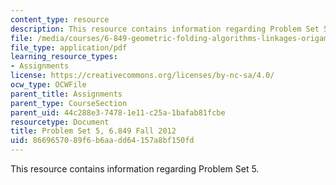 ```yaml
---
content_type: resource
description: This resource contains information regarding Problem Set 5.
file: /media/courses/6-849-geometric-folding-algorithms-linkages-origami-polyhedra-fall-2012/8669657089f6b6aadd64157a8bf150fd_MIT6_849F12_ps5.pdf
file_type: application/pdf
learning_resource_types:
- Assignments
license: https://creativecommons.org/licenses/by-nc-sa/4.0/
ocw_type: OCWFile
parent_title: Assignments
parent_type: CourseSection
parent_uid: 44c288e3-7478-1e11-c25a-1bafab81fcbe
resourcetype: Document
title: Problem Set 5, 6.849 Fall 2012
uid: 86696570-89f6-b6aa-dd64-157a8bf150fd
---
```

This resource contains information regarding Problem Set 5.